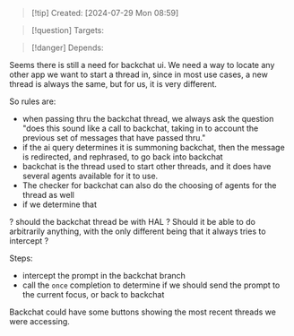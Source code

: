 
>[!tip] Created: [2024-07-29 Mon 08:59]

>[!question] Targets: 

>[!danger] Depends: 

Seems there is still a need for backchat ui.
We need a way to locate any other app we want to start a thread in, since in most use cases, a new thread is always the same, but for us, it is very different.

So rules are:

- when passing thru the backchat thread, we always ask the question "does this sound like a call to backchat, taking in to account the previous set of messages that have passed thru."
- if the ai query determines it is summoning backchat, then the message is redirected, and rephrased, to go back into backchat
- backchat is the thread used to start other threads, and it does have several agents available for it to use.
- The checker for backchat can also do the choosing of agents for the thread as well
- if we determine that

? should the backchat thread be with HAL ?
Should it be able to do arbitrarily anything, with the only different being that it always tries to intercept ?

Steps:
- intercept the prompt in the backchat branch
- call the `once` completion to determine if we should send the prompt to the current focus, or back to backchat

Backchat could have some buttons showing the most recent threads we were accessing.